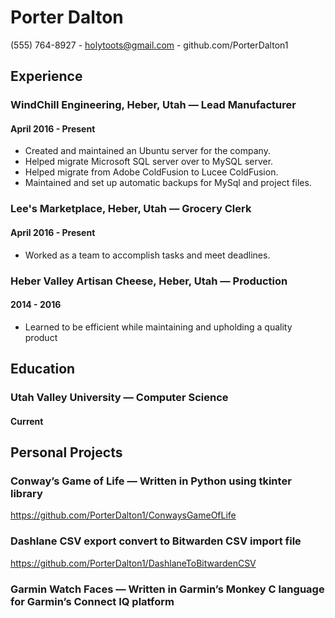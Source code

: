 # Porter Dalton
(555) 764-8927 - holytoots@gmail.com - github.com/PorterDalton1

## Experience

### WindChill Engineering, Heber, Utah — Lead Manufacturer
#### April 2016 - Present
- Created and maintained an Ubuntu server for the company.
- Helped migrate Microsoft SQL server over to MySQL server.
- Helped migrate from Adobe ColdFusion to Lucee ColdFusion.
- Maintained and set up automatic backups for MySql and project files.

### Lee's Marketplace, Heber, Utah — Grocery Clerk
#### April 2016 - Present
- Worked as a team to accomplish tasks and meet deadlines.

### Heber Valley Artisan Cheese, Heber, Utah — Production
#### 2014 - 2016
- Learned to be efficient while maintaining and upholding a quality product

## Education
### Utah Valley University — Computer Science
#### Current

## Personal Projects
### Conway’s Game of Life — Written in Python using tkinter library
https://github.com/PorterDalton1/ConwaysGameOfLife
### Dashlane CSV export convert to Bitwarden CSV import file
https://github.com/PorterDalton1/DashlaneToBitwardenCSV

### Garmin Watch Faces — Written in Garmin’s Monkey C language for Garmin’s Connect IQ platform